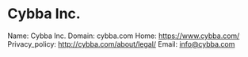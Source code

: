
# Cybba Inc.

Name: Cybba Inc.
Domain: cybba.com
Home: https://www.cybba.com/
Privacy_policy: http://cybba.com/about/legal/
Email: info@cybba.com
